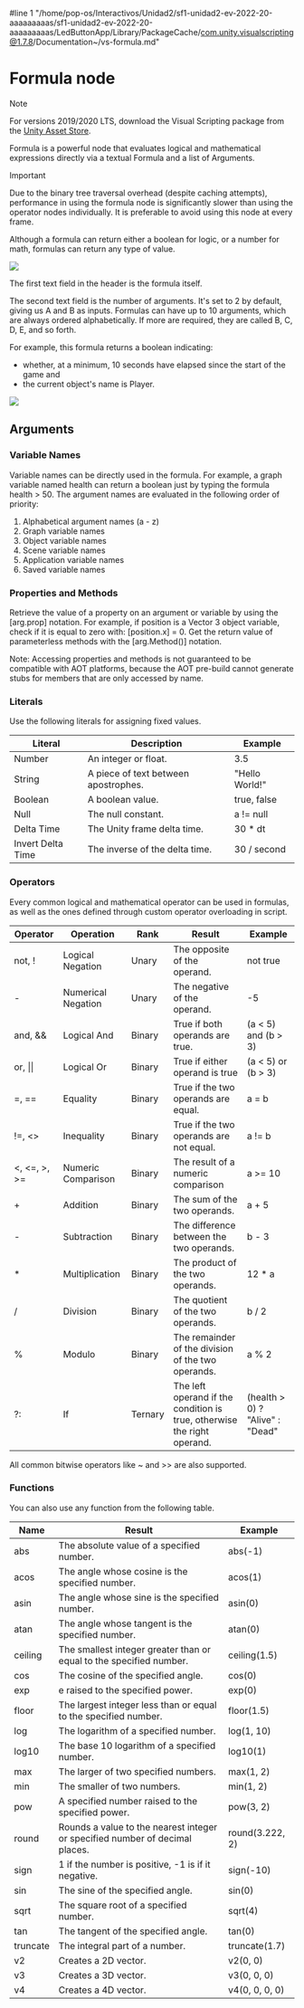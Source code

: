 #line 1 "/home/pop-os/Interactivos/Unidad2/sf1-unidad2-ev-2022-20-aaaaaaaaas/sf1-unidad2-ev-2022-20-aaaaaaaaas/LedButtonApp/Library/PackageCache/com.unity.visualscripting@1.7.8/Documentation~/vs-formula.md"
# Formula node

> [!NOTE] 
> For versions 2019/2020 LTS, download the Visual Scripting package from the [Unity Asset Store](https://assetstore.unity.com/packages/tools/visual-bolt-163802).

Formula is a powerful node that evaluates logical and mathematical expressions directly via a textual Formula and a list of Arguments.

> [!IMPORTANT]
> Due to the binary tree traversal overhead (despite caching attempts), performance in using the formula node is significantly slower than using the operator nodes individually. It is preferable to avoid using this node at every frame.

Although a formula can return either a boolean for logic, or a number for math, formulas can return any type of value.

![](images/vs-formula-node.png)

The first text field in the header is the formula itself.

The second text field is the number of arguments. It's set to 2 by default, giving us A and B as inputs. Formulas can have up to 10 arguments, which are always ordered alphabetically. If more are required,  they are called B, C, D, E, and so forth.

For example, this formula returns a boolean indicating:

- whether, at a minimum, 10 seconds have elapsed since the start of the game and 
- the current object's name is Player.

![](images/vs-formula-node-example.png)

## Arguments

### Variable Names

Variable names can be directly used in the formula. For example, a graph variable named health can return a boolean just by typing the formula health &gt; 50. The argument names are evaluated in the following order of priority:

1.  Alphabetical argument names (a - z)
2.  Graph variable names
3.  Object variable names
4.  Scene variable names
5.  Application variable names
6.  Saved variable names

### Properties and Methods

Retrieve the value of a property on an argument or variable by using the \[arg.prop\] notation. For example, if position is a Vector 3 object variable, check if it is equal to zero with: \[position.x\] = 0. Get the return value of parameterless methods with the \[arg.Method()\] notation.

Note: Accessing properties and methods is not guaranteed to be compatible with AOT platforms, because the AOT pre-build cannot generate stubs for members that are only accessed by name.

### Literals

Use the following literals for assigning fixed values.

| Literal           | Description                          | Example        |
|-------------------|--------------------------------------|----------------|
| Number            | An integer or float.                 | 3.5            |
| String            | A piece of text between apostrophes. | "Hello World!" |
| Boolean           | A boolean value.                     | true, false    |
| Null              | The null constant.                   | a != null      |
| Delta Time        | The Unity frame delta time.          | 30 \* dt       |
| Invert Delta Time | The inverse of the delta time.       | 30 / second    |

### Operators


Every common logical and mathematical operator can be used in formulas, as well as the ones defined through custom operator overloading in script.

| Operator         | Operation          | Rank    | Result                                                                  | Example                          |
|------------------|--------------------|---------|-------------------------------------------------------------------------|----------------------------------|
| not, !           | Logical Negation   | Unary   | The opposite of the operand.                                            | not true                         |
| \-               | Numerical Negation | Unary   | The negative of the operand.                                            | -5                               |
| and, &&          | Logical And        | Binary  | True if both operands are true.                                         | (a \< 5) and (b \> 3)            |
| or, \|\|         | Logical Or         | Binary  | True if either operand is true                                          | (a \< 5) or (b \> 3)             |
| =, ==            | Equality           | Binary  | True if the two operands are equal.                                     | a = b                            |
| !=, \<\>         | Inequality         | Binary  | True if the two operands are not equal.                                 | a != b                           |
| \<, \<=, \>, \>= | Numeric Comparison | Binary  | The result of a numeric comparison                                      | a \>= 10                         |
| \+               | Addition           | Binary  | The sum of the two operands.                                            | a + 5                            |
| \-               | Subtraction        | Binary  | The difference between the two operands.                                | b - 3                            |
| \*               | Multiplication     | Binary  | The product of the two operands.                                        | 12 \* a                          |
| /                | Division           | Binary  | The quotient of the two operands.                                       | b / 2                            |
| %                | Modulo             | Binary  | The remainder of the division of the two operands.                      | a % 2                            |
| ?:               | If                 | Ternary | The left operand if the condition is true, otherwise the right operand. | (health \> 0) ? "Alive" : "Dead" |

All common bitwise operators like \~ and &gt;&gt; are also supported.

### Functions

You can also use any function from the following table.

| Name     | Result                                                                       | Example         |
|----------|------------------------------------------------------------------------------|-----------------|
| abs      | The absolute value of a specified number.                                    | abs(-1)         |
| acos     | The angle whose cosine is the specified number.                              | acos(1)         |
| asin     | The angle whose sine is the specified number.                                | asin(0)         |
| atan     | The angle whose tangent is the specified number.                             | atan(0)         |
| ceiling  | The smallest integer greater than or equal to the specified number.          | ceiling(1.5)    |
| cos      | The cosine of the specified angle.                                           | cos(0)          |
| exp      | e raised to the specified power.                                             | exp(0)          |
| floor    | The largest integer less than or equal to the specified number.              | floor(1.5)      |
| log      | The logarithm of a specified number.                                         | log(1, 10)      |
| log10    | The base 10 logarithm of a specified number.                                 | log10(1)        |
| max      | The larger of two specified numbers.                                         | max(1, 2)       |
| min      | The smaller of two numbers.                                                  | min(1, 2)       |
| pow      | A specified number raised to the specified power.                            | pow(3, 2)       |
| round    | Rounds a value to the nearest integer or specified number of decimal places. | round(3.222, 2) |
| sign     | 1 if the number is positive, -1 is if it negative.                           | sign(-10)       |
| sin      | The sine of the specified angle.                                             | sin(0)          |
| sqrt     | The square root of a specified number.                                       | sqrt(4)         |
| tan      | The tangent of the specified angle.                                          | tan(0)          |
| truncate | The integral part of a number.                                               | truncate(1.7)   |
| v2       | Creates a 2D vector.                                                         | v2(0, 0)        |
| v3       | Creates a 3D vector.                                                         | v3(0, 0, 0)     |
| v4       | Creates a 4D vector.                                                         | v4(0, 0, 0, 0)  |
